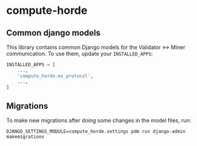 # compute-horde

## Common django models
This library contains common Django models for the Validator <-> Miner communication.
To use them, update your `INSTALLED_APPS`:
```python
INSTALLED_APPS = [
    ...,
    'compute_horde.mv_protocol',
    ...,
]
```

## Migrations
To make new migrations after doing some changes in the model files, run:
```shell
DJANGO_SETTINGS_MODULE=compute_horde.settings pdm run django-admin makemigrations
```
